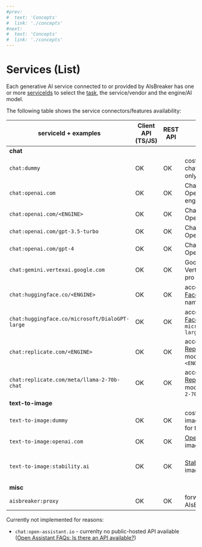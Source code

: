 ```yaml
---
#prev:
#  text: 'Concepts'
#  link: './concepts'
#next:
#  text: 'Concepts'
#  link: './concepts'
---
```



Services (List)
===============

Each generative AI service connected to or provided by AIsBreaker has one or more [serviceIds](./serviceId) to select the [task](./tasks), the service/vendor and the engine/AI model.

The following table shows the service connectors/features availability:

| serviceId + examples            | Client API (TS/JS)  | REST API            | Description | (Default) AI Service  URL - if applicable |
| --------------------            | ------------------- |-------------------  | ----------- | ----------------------------- |
| **chat** |
| `chat:dummy`                    | OK                  | OK                  | cost-free dummy chat - for testing only | -
| `chat:openai.com`               | OK                  | OK                  | ChatGPT from OpenAI (default engine) | https://api.openai.com/v1/chat/completions
| `chat:openai.com/<ENGINE>`      | OK                  | OK                  | ChatGPT from OpenAI                  | https://api.openai.com/v1/chat/completions
| `chat:openai.com/gpt-3.5-turbo` | OK                  | OK                  | ChatGPT from OpenAI: GPT 3.5         | https://api.openai.com/v1/chat/completions
| `chat:openai.com/gpt-4`         | OK                  | OK                  | ChatGPT from OpenAI: GPT 4           | https://api.openai.com/v1/chat/completions
| `chat:gemini.vertexai.google.com`               | OK                  | OK                  | Google Cloud Vertext AI gemini-pro | -
| `chat:huggingface.co/<ENGINE>`  | OK                  | OK                  | access [Hugging Face](https://huggingface.co/) model with name `<ENGINE>` | https://api-inference.huggingface.co/models/${engine}
| `chat:huggingface.co/microsoft/DialoGPT-large` | OK   | OK                  | access [Hugging Face](https://huggingface.co/) model `microsoft/DialoGPT-large` | https://api-inference.huggingface.co/models/microsoft/DialoGPT-large
| `chat:replicate.com/<ENGINE>`  | OK                  | OK                  | access [Replicate.com](https://replicate.com/) model with name `<ENGINE>` | 
| `chat:replicate.com/meta/llama-2-70b-chat` | OK      | OK                  | access [Replicate.com](https://replicate.com/) model `meta/llama-2-70b-chat` | 
| **text-to-image** |
| `text-to-image:dummy`           | OK                  | OK                  | cost-free dummy image generation - for testing only | -
| `text-to-image:openai.com`      | OK                  | OK                  | [OpenAI DALL-E](https://openai.com/dall-e-3) image generation | https://api.openai.com/v1/images/generations
| `text-to-image:stability.ai`    | OK                  | OK                  | [Stable Diffusion](https://stability.ai/stable-diffusion) image generation | https://api.stability.ai/v1/generation/${engine}/text-to-image,<br>https://api.stability.ai/v1/generation/stable-diffusion-v1-5/text-to-image
| **misc** |
| `aisbreaker:proxy`              | OK                  | OK                  | forward to another AIsBreaker server | https://api.demo.aisbreaker.com/

Currently not implemented for reasons:
- `chat:open-assistant.io` - currenlty no public-hosted API available ([Open Assistant FAQs: Is there an API available?](https://projects.laion.ai/Open-Assistant/docs/faq#is-there-an-api-available))
